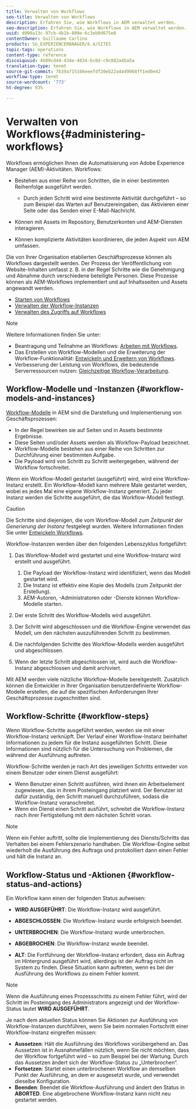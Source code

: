 ```yaml
---
title: Verwalten von Workflows
seo-title: Verwalten von Workflows
description: Erfahren Sie, wie Workflows in AEM verwaltet werden.
seo-description: Erfahren Sie, wie Workflows in AEM verwaltet werden.
uuid: d000a13c-97cb-4b1b-809e-6c3eb0d675e8
contentOwner: Guillaume Carlino
products: SG_EXPERIENCEMANAGER/6.4/SITES
topic-tags: operations
content-type: reference
discoiquuid: 4b09cd44-434e-4834-bc0d-c9c082a4ba5a
translation-type: tm+mt
source-git-commit: 7b39a715166eeefdf20eb22a4449068ff1ed0e42
workflow-type: tm+mt
source-wordcount: '773'
ht-degree: 93%

---
```



# Verwalten von Workflows{#administering-workflows}

Workflows ermöglichen Ihnen die Automatisierung von Adobe Experience Manager (AEM)-Aktivitäten. Workflows:

* Bestehen aus einer Reihe von Schritten, die in einer bestimmten Reihenfolge ausgeführt werden.

   * Durch jeden Schritt wird eine bestimmte Aktivität durchgeführt – so zum Beispiel das Warten auf Benutzereingaben, das Aktivieren einer Seite oder das Senden einer E-Mail-Nachricht.

* Können mit Assets im Repository, Benutzerkonten und AEM-Diensten interagieren.
* Können komplizierte Aktivitäten koordinieren, die jeden Aspekt von AEM umfassen.

Die von Ihrer Organisation etablierten Geschäftsprozesse können als Workflows dargestellt werden. Der Prozess der Veröffentlichung von Website-Inhalten umfasst z. B. in der Regel Schritte wie die Genehmigung und Abnahme durch verschiedene beteiligte Personen. Diese Prozesse können als AEM-Workflows implementiert und auf Inhaltsseiten und Assets angewandt werden.

* [Starten von Workflows](/help/sites-administering/workflows-starting.md)
* [Verwalten der Workflow-Instanzen](/help/sites-administering/workflows-administering.md)
* [Verwalten des Zugriffs auf Workflows](/help/sites-administering/workflows-managing.md)

>[!NOTE]
>
>Weitere Informationen finden Sie unter:
>
>* Beantragung und Teilnahme an Workflows: [Arbeiten mit Workflows](/help/sites-authoring/workflows.md).
>* Das Erstellen von Workflow-Modellen und die Erweiterung der Workflow-Funktionalität: [Entwickeln und Erweitern von Workflows](/help/sites-developing/workflows.md).
>* Verbesserung der Leistung von Workflows, die bedeutende Serverressourcen nutzen: [Gleichzeitige Workflow-Verarbeitung](/help/sites-deploying/configuring-performance.md#concurrent-workflow-processing).

>



## Workflow-Modelle und -Instanzen {#workflow-models-and-instances}

[Workflow-Modelle](/help/sites-developing/workflows.md#model) in AEM sind die Darstellung und Implementierung von Geschäftsprozessen:

* In der Regel bewirken sie auf Seiten und in Assets bestimmte Ergebnisse.
* Diese Seiten und/oder Assets werden als Workflow-Payload bezeichnet.
* Workflow-Modelle bestehen aus einer Reihe von Schritten zur Durchführung einer bestimmten Aufgabe.
* Die Payload wird von Schritt zu Schritt weitergegeben, während der Workflow fortschreitet.

Wenn ein Workflow-Modell gestartet (ausgeführt) wird, wird eine Workflow-Instanz erstellt. Ein Workflow-Modell kann mehrere Male gestartet werden, wobei es jedes Mal eine eigene Workflow-Instanz generiert. Zu jeder Instanz werden die Schritte ausgeführt, die das Workflow-Modell festlegt.

>[!CAUTION]
>
>Die Schritte sind diejenigen, die vom Workflow-Modell *zum Zeitpunkt der Generierung der Instanz* festgelegt wurden. Weitere Informationen finden Sie unter [Entwickeln Workflows](/help/sites-developing/workflows.md#model).

Workflow-Instanzen werden über den folgenden Lebenszyklus fortgeführt:

1. Das Workflow-Modell wird gestartet und eine Workflow-Instanz wird erstellt und ausgeführt.

   1. Die Payload der Workflow-Instanz wird identifiziert, wenn das Modell gestartet wird.
   1. Die Instanz ist effektiv eine Kopie des Modells (zum Zeitpunkt der Erstellung).
   1. AEM-Autoren, -Administratoren oder -Dienste können Workflow-Modelle starten.

1. Der erste Schritt des Workflow-Modells wird ausgeführt.
1. Der Schritt wird abgeschlossen und die Workflow-Engine verwendet das Modell, um den nächsten auszuführenden Schritt zu bestimmen.
1. Die nachfolgenden Schritte des Workflow-Modells werden ausgeführt und abgeschlossen.
1. Wenn der letzte Schritt abgeschlossen ist, wird auch die Workflow-Instanz abgeschlossen und damit archiviert.

Mit AEM werden viele nützliche Workflow-Modelle bereitgestellt. Zusätzlich können die Entwickler in Ihrer Organisation benutzerdefinierte Workflow-Modelle erstellen, die auf die spezifischen Anforderungen Ihrer Geschäftsprozesse zugeschnitten sind.

## Workflow-Schritte {#workflow-steps}

Wenn Workflow-Schritte ausgeführt werden, werden sie mit einer Workflow-Instanz verknüpft. Der Verlauf einer Workflow-Instanz beinhaltet Informationen zu jedem für die Instanz ausgeführten Schritt. Diese Informationen sind nützlich für die Untersuchung von Problemen, die während der Ausführung auftreten.

Workflow-Schritte werden je nach Art des jeweiligen Schritts entweder von einem Benutzer oder einem Dienst ausgeführt:

* Wenn Benutzer einen Schritt ausführen, wird ihnen ein Arbeitselement zugewiesen, das in ihrem Posteingang platziert wird. Der Benutzer ist dafür zuständig, den Schritt manuell durchzuführen, sodass die Workflow-Instanz voranschreitet.
* Wenn ein Dienst einen Schritt ausführt, schreitet die Workflow-Instanz nach ihrer Fertigstellung mit dem nächsten Schritt voran.

>[!NOTE]
>
>Wenn ein Fehler auftritt, sollte die Implementierung des Diensts/Schritts das Verhalten bei einem Fehlerszenario handhaben. Die Workflow-Engine selbst wiederholt die Ausführung des Auftrags und protokolliert dann einen Fehler und hält die Instanz an.

## Workflow-Status und -Aktionen  {#workflow-status-and-actions}

Ein Workflow kann einen der folgenden Status aufweisen:

* **WIRD AUSGEFÜHRT**: Die Workflow-Instanz wird ausgeführt.
* **ABGESCHLOSSEN**: Die Workflow-Instanz wurde erfolgreich beendet.

* **UNTERBROCHEN**: Die Workflow-Instanz wurde unterbrochen.
* **ABGEBROCHEN**: Die Workflow-Instanz wurde beendet.
* **ALT**: Die Fortführung der Workflow-Instanz erfordert, dass ein Auftrag im Hintergrund ausgeführt wird, allerdings ist der Auftrag nicht im System zu finden. Diese Situation kann auftreten, wenn es bei der Ausführung des Workflows zu einem Fehler kommt.

>[!NOTE]
>
>Wenn die Ausführung eines Prozessschritts zu einem Fehler führt, wird der Schritt im Posteingang des Administrators angezeigt und der Workflow-Status lautet **WIRD AUSGEFÜHRT**.

Je nach dem aktuellen Status können Sie Aktionen zur Ausführung von Workflow-Instanzen durchführen, wenn Sie beim normalen Fortschritt einer Workflow-Instanz eingreifen müssen:

* **Aussetzen**: Hält die Ausführung des Workflows vorübergehend an. Das Aussetzen ist in Ausnahmefällen nützlich, wenn Sie nicht möchten, dass der Workflow fortgeführt wird – so zum Beispiel bei der Wartung. Durch das Aussetzen ändert sich der Workflow-Status zu „Unterbrochen“.
* **Fortsetzen**: Startet einen unterbrochenen Workflow an demselben Punkt der Ausführung, an dem er ausgesetzt wurde, und verwendet dieselbe Konfiguration.
* **Beenden**: Beendet die Workflow-Ausführung und ändert den Status in  **ABORTED**. Eine abgebrochene Workflow-Instanz kann nicht neu gestartet werden.

